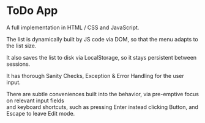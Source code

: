 <h1>ToDo App</h1>

<p>A full implementation in HTML / CSS and JavaScript.</p>
 
<p>The list is dynamically built by JS code via DOM, so that the menu adapts to the list size.</p>

<p>It also saves the list to disk via LocalStorage, so it stays persistent between sessions.</p>

<p>It has thorough Sanity Checks, Exception & Error Handling for the user input.</p>

<p>There are subtle conveniences built into the behavior, via pre-emptive focus on relevant input fields<br>
 and keyboard shortcuts, such as pressing Enter instead clicking Button, and Escape to leave Edit mode.</p>

